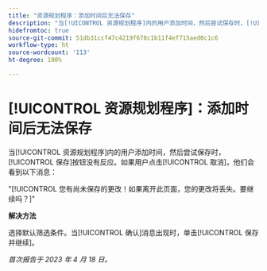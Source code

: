 ```yaml
---
title: "资源规划程序：添加时间后无法保存"
description: "当[!UICONTROL 资源规划程序]内的用户添加时间，然后尝试保存时，[!UICONTROL 保存]按钮没有反应。如果用户点击[!UICONTROL 取消]，他们会看到一条关于未保存更改的消息。"
hidefromtoc: true
source-git-commit: 51db31ccf47c4219f678c1b11f4ef715aed0c1c6
workflow-type: ht
source-wordcount: '113'
ht-degree: 100%

---
```



# [!UICONTROL 资源规划程序]：添加时间后无法保存

当[!UICONTROL 资源规划程序]内的用户添加时间，然后尝试保存时，[!UICONTROL 保存]按钮没有反应。如果用户点击[!UICONTROL 取消]，他们会看到以下消息：

&quot;[!UICONTROL 您有尚未保存的更改！如果离开此页面，您的更改将丢失。要继续吗？]&quot;

**解决方法**

选择默认筛选条件。当[!UICONTROL 确认]消息出现时，单击[!UICONTROL 保存并继续]。

_首次报告于 2023 年 4 月 18 日。_

